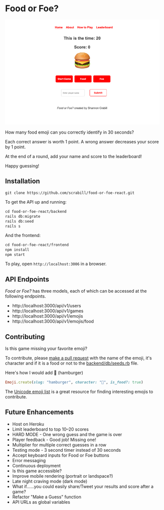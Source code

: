 # Food or Foe?

![Screenshot of Food or Foe?](frontend/public/screenshot.png)

How many food emoji can you correctly identify in 30 seconds?

Each correct answer is worth 1 point. A wrong answer decreases your score by 1 point.

At the end of a round, add your name and score to the leaderboard!

Happy guessing!

## Installation

```
git clone https://github.com/scrabill/food-or-foe-react.git
```

To get the API up and running:

```
cd food-or-foe-react/backend
rails db:migrate
rails db:seed
rails s
```

And the frontend:

```
cd food-or-foe-react/frontend
npm install
npm start
```

To play, open `http://localhost:3006` in a browser.

## API Endpoints

_Food or Foe?_ has three models, each of which can be accessed at the following endpoints.

- http://localhost:3000/api/v1/users
- http://localhost:3000/api/v1/games
- http://localhost:3000/api/v1/emojis
- http://localhost:3000/api/v1/emojis/food

## Contributing

Is this game missing your favorite emoji?

To contribute, please [make a pull request](https://github.com/scrabill/food-or-foe-react/pull/new/master) with the name of the emoji, it's character and if it is a food or not to the [backend/db/seeds.rb](https://github.com/scrabill/food-or-foe-react/blob/master/backend/db/seeds.rb) file.

Here's how I would add 🍔 (hamburger)

```ruby
Emoji.create(slug: "hamburger", character: "🍔", is_food?: true)
```

The [Unicode emoji list](https://unicode.org/emoji/charts/emoji-list.html) is a great resource for finding interesting emojis to contribute.

## Future Enhancements

- Host on Heroku
- Limit leaderboard to top 10–20 scores
- HARD MODE - One wrong guess and the game is over
- Player feedback - Good job! Missing one!
- Multiplier for multiple correct guesses in a row
- Testing mode - 3 second timer instead of 30 seconds
- Accept keyboard inputs for Food or Foe buttons
- Error messaging
- Continuous deployment
- Is this game accessible?
- Improve mobile rendering (portrait or landspace?)
- Late night craving mode (dark mode)
- What if......you could easily share/Tweet your results and score after a game?
- Refactor "Make a Guess" function
- API URLs as global variables

